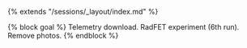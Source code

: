 {% extends "/sessions/_layout/index.md" %}

{% block goal %}
Telemetry download. RadFET experiment (6th run). Remove photos.
{% endblock %}
